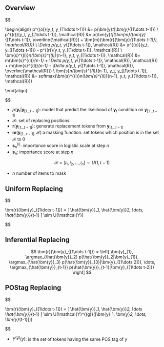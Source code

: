 
## Overview

$$

\begin{align}
    p^{(o)}(y_t, y_{[1\dots t-1]}) &= p(\bm{y}_t|\bm{y}_{[1\dots t-1]}) \\
    p^{(r)}(y_t, y_{[1\dots t-1]}, \mathcal{R}) &= p(\bm{y}_t|(\bm{m}(\bm{y}_{[1\dots t-1]}, \overline{\mathcal{R}}) + \bm{m}(\bm{r}(\bm{y}_{[1\dots t-1]}), \mathcal{R}))) \\
    \Delta p(y_t, y_{[1\dots t-1]}, \mathcal{R}) &= p^{(o)}(y_t, y_{[1\dots t-1]}) - p^{(r)}(y_t, y_{[1\dots t-1]}, \mathcal{R}) \\
    \bm{s}^{(l)}_n(\bm{s}^{(l)}_{n-1}, y_t, y_{[1\dots t-1]}, \mathcal{R}) &= m(\bm{s}^{(l)}_{n-1} + \Delta p(y_t, y_{[1\dots t-1]}, \mathcal{R}), \mathcal{R}) + m(\bm{s}^{(l)}_{n-1} - \Delta p(y_t, y_{[1\dots t-1]}, \mathcal{R}), \overline{\mathcal{R}}) \\
    \bm{s}_n(\bm{s}^{(l)}_{n-1}, y_t, y_{[1\dots t-1]}, \mathcal{R}) &= softmax(\bm{s}^{(l)}_n(\bm{s}^{(l)}_{n-1}, y_t, y_{[1\dots t-1]}, \mathcal{R}))

\end{align}

$$

- $p(\bm{y}_t|\bm{y}_{[1\dots t-1]})$: model that predict the likelihood of $\bm{y}_t$ condition on $\bm{y}_{[1\dots t-1]}$
- $\mathcal{R}$: set of replacing positions
- $\bm{r}(\bm{y}_{[1\dots t-1]})$: generate replacement tokens from $\bm{y}_{[1\dots t-1]}$
- $\bm{m}(\bm{y}_{[1\dots t-1]}, \mathcal{R})$:a masking function. set tokens which position is in the set $\mathcal{R}$ to $0$
- $\bm{s}^{(l)}_n$: importance score in logistic scale at step $n$
- $\bm{s}_n$: importance score at step $n$

$$
\mathcal{R} = [ i_1, i_2, \dots, i_n ] \sim U(1, t-1)
$$

- $n$ number of items to mask

## Uniform Replacing

$$

\bm{r}(\bm{y}_{[1\dots t-1]}) = [ \hat{\bm{y}}_1, \hat{\bm{y}}_2, \dots, \hat{\bm{y}}_{t-1} ] \sim U(\mathcal{Y})

$$

## Inferential Replacing

$$
\bm{r}(\bm{y}_{[1\dots t-1]}) = \left[ \bm{y}_{1}, \argmax_{\hat{\bm{y}}_2} p(\hat{\bm{y}}_2|\bm{y}_{1}), \argmax_{\hat{\bm{y}}_3} p(\hat{\bm{y}}_{3}|\bm{y}_{[1\dots 2]}), \dots, \argmax_{\hat{\bm{y}}_{t-1}} p(\hat{\bm{y}}_{t-1}|\bm{y}_{[1\dots t-2]}) \right]
$$

## POStag Replacing

$$

\bm{r}(\bm{y}_{[1\dots t-1]}) = [ \hat{\bm{y}}_1, \hat{\bm{y}}_2, \dots \hat{\bm{y}}_{t-1} ] \sim U(\mathcal{Y}^{(g)}([\bm{y}_1, \bm{y}_2, \dots, \bm{y}_{t-1}]))

$$

- $Y^{(g)}(y)$: is the set of tokens having the same POS tag of y